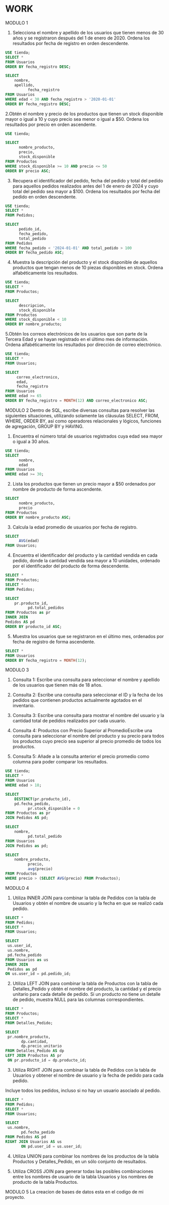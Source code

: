 # WORK
MODULO 1
1. Selecciona el nombre y apellido de los usuarios que tienen menos de 30 años y se registraron después del 1 de enero de 2020.
Ordena los resultados por fecha de registro en orden descendente.
```SQL
USE tienda;
SELECT *
FROM Usuarios
ORDER BY fecha_registro DESC;

SELECT 
	nombre, 
	apellido,
          fecha_registro
FROM Usuarios
WHERE edad < 30 AND fecha_registro > '2020-01-01'
ORDER BY fecha_registro DESC;
```

2.Obtén el nombre y precio de los productos que tienen un stock disponible mayor o igual a 10 y cuyo precio sea menor o igual a $50.
Ordena los resultados por precio en orden ascendente.
```SQL
USE tienda;

SELECT 
      nombre_producto,
      precio,
      stock_disponible
FROM Productos
WHERE stock_disponible >= 10 AND precio <= 50
ORDER BY precio ASC;
```

3. Recupera el identificador del pedido, fecha del pedido y total del pedido para aquellos pedidos realizados antes del 1 de enero de 2024 y cuyo total del pedido sea mayor a $100.
Ordena los resultados por fecha del pedido en orden descendente.
```SQL
USE tienda;
SELECT *
FROM Pedidos;

SELECT 
      pedido_id,
      fecha_pedido,
      total_pedido
FROM Pedidos
WHERE fecha_pedido < '2024-01-01' AND total_pedido > 100
ORDER BY fecha_pedido ASC;
```

4. Muestra la descripción del producto y el stock disponible de aquellos productos que tengan menos de 10 piezas disponibles en stock.
Ordena alfabéticamente los resultados.
```SQL
USE tienda;
SELECT *
FROM Productos;

SELECT 
      descripcion,
      stock_disponible
FROM Productos
WHERE stock_disponible < 10
ORDER BY nombre_producto;
```

5.Obtén los correos electrónicos de los usuarios que son parte de la Tercera Edad y se hayan registrado en el último mes de información.
Ordena alfabéticamente los resultados por dirección de correo electrónico.
```SQL
USE tienda;
SELECT *
FROM Usuarios;

SELECT 
     correo_electronico,
     edad, 
     fecha_registro
FROM Usuarios
WHERE edad >= 65 
ORDER BY fecha_registro = MONTH(12) AND correo_electronico ASC;
```

MODULO 2
Dentro de SQL, escribe diversas consultas para resolver las siguientes situaciones, 
utilizando solamente las cláusulas SELECT, FROM, WHERE, ORDER BY, así como operadores relacionales y lógicos, 
funciones de agregación, GROUP BY y HAVING.

1. Encuentra el número total de usuarios registrados cuya edad sea mayor o igual a 30 años.

```SQL
USE tienda;
SELECT 
      nombre,
      edad
FROM Usuarios
WHERE edad >= 30;
```
2. Lista los productos que tienen un precio mayor a $50 ordenados por nombre de producto de forma ascendente.
```SQL
SELECT 
      nombre_producto,
      precio
FROM Productos
ORDER BY nombre_producto ASC;
```

3. Calcula la edad promedio de usuarios por fecha de registro.
```SQL
SELECT 
      AVG(edad)
FROM Usuarios;
```

4. Encuentra el identificador del producto y la cantidad vendida en cada pedido, donde la cantidad vendida sea mayor a 10 unidades, 
ordenado por el identificador del producto de forma descendente.
```SQL
SELECT *
FROM Productos;
SELECT *
FROM Pedidos;

SELECT 
	pr.producto_id,
          pd.total_pedidos
FROM Productos as pr
INNER JOIN 
Pedidos AS pd
ORDER BY producto_id ASC;
```
5. Muestra los usuarios que se registraron en el último mes, ordenados por fecha de registro de forma ascendente.

```SQL
SELECT *
FROM Usuarios
ORDER BY fecha_registro = MONTH(12);
```

MODULO 3

1. Consulta 1: Escribe una consulta para seleccionar el nombre y apellido de los usuarios que tienen más de 18 años.

2. Consulta 2: Escribe una consulta para seleccionar el ID y la fecha de los pedidos que contienen productos actualmente agotados en el inventario.

3. Consulta 3: Escribe una consulta para mostrar el nombre del usuario y la cantidad total de pedidos realizados por cada usuario.

4. Consulta 4: Productos con Precio Superior al PromedioEscribe una consulta para seleccionar el nombre del producto y su precio para todos los productos cuyo precio sea superior al precio promedio de todos los productos.

5. Consulta 5: Añade a la consulta anterior el precio promedio como columna para poder comparar los resultados.
```SQL
USE tienda;
SELECT * 
FROM Usuarios
WHERE edad > 18;

SELECT 
	DISTINCT(pr.producto_id),
	pd.fecha_pedido,
          pr.stock_disponible = 0
FROM Productos as pr
JOIN Pedidos AS pd;

SELECT 
	nombre,
          pd.total_pedido
FROM Usuarios
JOIN Pedidos as pd;

SELECT 
	nombre_producto,
          precio,
          avg(precio) 
FROM Productos
WHERE precio > (SELECT AVG(precio) FROM Productos);
```
MODULO 4
1. Utiliza INNER JOIN para combinar la tabla de Pedidos con la tabla de Usuarios 
y obtén el nombre de usuario y la fecha en que se realizó cada pedido.
```sql
SELECT *
FROM Pedidos;
SELECT * 
FROM Usuarios;

SELECT 
 us.user_id,
 us.nombre,
 pd.fecha_pedido
FROM Usuarios as us
INNER JOIN 
 Pedidos as pd
ON us.user_id = pd.pedido_id;
```

2. Utiliza LEFT JOIN para combinar la tabla de Productos con la tabla de Detalles_Pedido 
y obtén el nombre del producto, la cantidad y el precio unitario para cada detalle de pedido.
 Si un producto no tiene un detalle de pedido, muestra NULL para las columnas correspondientes.

```SQL
SELECT *
FROM Productos;
SELECT *
FROM Detalles_Pedido;

SELECT
 pr.nombre_producto,
       dp.cantidad,
       dp.precio_unitario
FROM Detalles_Pedido AS dp
LEFT JOIN Productos AS pr
 ON pr.producto_id = dp.producto_id;
```

3. Utiliza RIGHT JOIN para combinar la tabla de Pedidos con la tabla de Usuarios 
y obtener el nombre de usuario y la fecha de pedido para cada pedido.

Incluye todos los pedidos, incluso si no hay un usuario asociado al pedido.
```SQL
SELECT * 
FROM Pedidos;
SELECT * 
FROM Usuarios;

SELECT 
 us.nombre,
       pd.fecha_pedido
FROM Pedidos AS pd
RIGHT JOIN Usuarios AS us
       ON pd.user_id = us.user_id;
```

4. Utiliza UNION para combinar los nombres de los productos de la tabla Productos y 
Detalles_Pedido, en un sólo conjunto de resultados.

5. Utiliza CROSS JOIN para generar todas las posibles combinaciones entre los 
nombres de usuario de la tabla Usuarios y los nombres de producto de la tabla Productos.

MODULO 5
La creacion de bases de datos esta en el codigo de mi proyecto.
